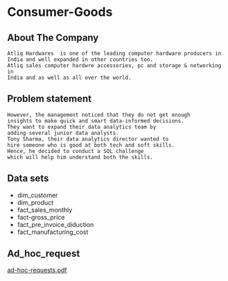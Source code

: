 # Consumer-Goods
## About The Company
    Atliq Hardwares  is one of the leading computer hardware producers in
    India and well expanded in other countries too.
    Atliq sales computer hardwre accessories, pc and storage & networking in 
    India and as well as all over the world.
## Problem statement
    However, the management noticed that they do not get enough
    insights to make quick and smart data-informed decisions.
    They want to expand their data analytics team by
    adding several junior data analysts.
    Tony Sharma, their data analytics director wanted to
    hire someone who is good at both tech and soft skills.
    Hence, he decided to conduct a SQL challenge
    which will help him understand both the skills.
## Data sets
  * dim_customer
  * dim_product
  * fact_sales_monthly
  * fact-gross_price
  * fact_pre_invoice_diduction
  * fact_manufacturing_cost

##  Ad_hoc_request
[ad-hoc-requests.pdf](https://github.com/user-attachments/files/16228058/ad-hoc-requests.pdf)
